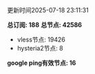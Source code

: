 更新时间2025-07-18 23:11:31

**总订阅: 188**
**总节点: 42586**
- vless节点: 19426
- hysteria2节点: 8

**google ping有效节点: 16**

